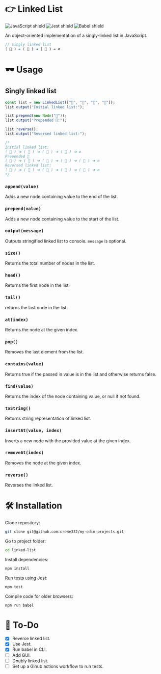 # 👉 Linked List
![JavaScript shield](https://img.shields.io/badge/-JavaScript-yellow)
![Jest shield](https://img.shields.io/badge/-Jest-red)
![Babel shield](https://img.shields.io/badge/-Babel-orange)

An object-oriented implementation of a singly-linked list in JavaScript.

```js
// singly linked list
( 🥚 ) ➔ ( 🐓 ) ➔ ( 🍗 ) ➔ ∅
```

# 🕶 Usage

## Singly linked list

```js
const list = new LinkedList(["🍕", "🍿", "🥚", "🍆"]);
list.output("Initial linked list:");

list.prepend(new Node("🍷"));
list.output("Prepended 🍷:");

list.reverse();
list.output("Reversed linked list:");

/*
Initial linked list:
( 🍕 ) ➔ ( 🍿 ) ➔ ( 🥚 ) ➔ ( 🍆 ) ➔ ∅
Prepended 🍷
( 🍷 ) ➔ ( 🍕 ) ➔ ( 🍿 ) ➔ ( 🥚 ) ➔ ( 🍆 ) ➔ ∅
Reversed linked list:
( 🍆 ) ➔ ( 🥚 ) ➔ ( 🍿 ) ➔ ( 🍕 ) ➔ ( 🍷 ) ➔ ∅
*/
```
### `append(value)`
Adds a new node containing value to the end of the list.

### `prepend(value)`
Adds a new node containing value to the start of the list.

### `output(message)`
Outputs stringified linked list to console. `message` is optional.

### `size()`
Returns the total number of nodes in the list.

### `head()`
Returns the first node in the list.

### `tail()`
returns the last node in the list.

### `at(index)`
Returns the node at the given index.

### `pop()`
Removes the last element from the list.

### `contains(value)`
Returns true if the passed in value is in the list and otherwise returns false.

### `find(value)`
Returns the index of the node containing value, or null if not found.

### `toString()`
Returns string representation of linked list.

### `insertAt(value, index)`
Inserts a new node with the provided value at the given index.

### `removeAt(index)`
Removes the node at the given index.

### `reverse()`
Reverses the linked list.

#  🛠 Installation
Clone repository:
```sh
git clone git@github.com:creme332/my-odin-projects.git
```

Go to project folder:
```sh
cd linked-list
```

Install dependencies:
```sh
npm install
```

Run tests using Jest:
```sh
npm test
```

Compile code for older browsers:
```sh
npm run babel
```
# 🔨 To-Do
- [x] Reverse linked list.
- [x] Use Jest.
- [x] Run babel in CLI.
- [ ] Add GUI.
- [ ] Doubly linked list.
- [ ] Set up a Gihub actions workflow to run tests.